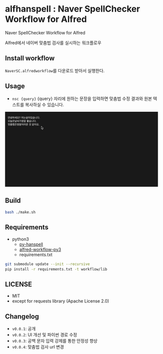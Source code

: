 alfhanspell : Naver SpellChecker Workflow for Alfred
==============

Naver SpellChecker Workflow for Alfred

Alfred에서 네이버 맞춤법 검사를 실시하는 워크플로우

Install workflow
--------------
 `NaverSC.alfredworkflow`를 다운로드 받아서 실행한다.

Usage
--------------
* `nsc {query}` {query} 자리에 원하는 문장을 입력하면 맞춤법 수정 결과와 원본 텍스트를 복사하실 수 있습니다.

![](./nsc_test.gif)

Build
--------------
```bash
bash ./make.sh
```

Requirements
--------------

* python3
  * [py-hanspell](https://github.com/ssut/py-hanspell.git)
  * [alfred-workflow-py3](https://github.com/kw-lee/alfred-workflow-py3.git)
  * requirements.txt

```bash
git submodule update --init --recursive
pip install -r requirements.txt -t workflow/lib
```

LICENSE
--------------
 - MIT
 - except for requests library (Apache License 2.0)


Changelog
--------------

- `v0.0.1`: 공개
- `v0.0.2`: UI 개선 및 파이썬 경로 수정
- `v0.0.3`: 공백 문자 입력 강제를 통한 안정성 향상
- `v0.0.4`: 맞춤법 검사 url 변경